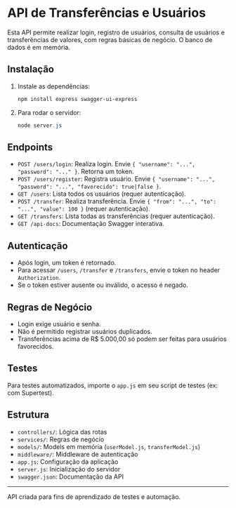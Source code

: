 # API de Transferências e Usuários

Esta API permite realizar login, registro de usuários, consulta de usuários e transferências de valores, com regras básicas de negócio. O banco de dados é em memória.

## Instalação

1. Instale as dependências:

   ```powershell
   npm install express swagger-ui-express
   ```

2. Para rodar o servidor:
   ```powershell
   node server.js
   ```


## Endpoints

- `POST /users/login`: Realiza login. Envie `{ "username": "...", "password": "..." }`. Retorna um token.
- `POST /users/register`: Registra usuário. Envie `{ "username": "...", "password": "...", "favorecido": true|false }`.
- `GET /users`: Lista todos os usuários (requer autenticação).
- `POST /transfer`: Realiza transferência. Envie `{ "from": "...", "to": "...", "value": 100 }` (requer autenticação).
- `GET /transfers`: Lista todas as transferências (requer autenticação).
- `GET /api-docs`: Documentação Swagger interativa.


## Autenticação

- Após login, um token é retornado.
- Para acessar `/users`, `/transfer` e `/transfers`, envie o token no header `Authorization`.
- Se o token estiver ausente ou inválido, o acesso é negado.

## Regras de Negócio

- Login exige usuário e senha.
- Não é permitido registrar usuários duplicados.
- Transferências acima de R$ 5.000,00 só podem ser feitas para usuários favorecidos.

## Testes

Para testes automatizados, importe o `app.js` em seu script de testes (ex: com Supertest).


## Estrutura

- `controllers/`: Lógica das rotas
- `services/`: Regras de negócio
- `models/`: Models em memória (`userModel.js`, `transferModel.js`)
- `middleware/`: Middleware de autenticação
- `app.js`: Configuração da aplicação
- `server.js`: Inicialização do servidor
- `swagger.json`: Documentação da API

---

API criada para fins de aprendizado de testes e automação.
